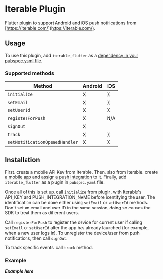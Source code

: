 # Iterable Plugin

Flutter plugin to support Android and iOS push notifications from [https://iterable.com/](https://iterable.com/).

## Usage

To use this plugin, add `iterable_flutter` as
a [dependency in your pubspec.yaml file](https://flutter.io/platform-plugins/).

### Supported methods

| Method | Android | iOS |
|---|---|---|
| `initialize` | X | X |
| `setEmail` | X | X |
| `setUserId` | X | X |
| `registerForPush` | X | N/A |
| `signOut` | X | |
| `track` | X | X |
| `setNotificationOpenedHandler` | X | X |

## Installation

First, create a mobile API Key
from [Iterable](https://support.iterable.com/hc/en-us/articles/360043464871#creating-api-keys). Then, also from
Iterable, [create a mobile app](https://support.iterable.com/hc/en-us/articles/115000331943#_2-create-a-mobile-app-in-iterable)
and [assign a push integration](https://support.iterable.com/hc/en-us/articles/115000331943#_3-assign-a-push-integration-to-the-mobile-app)
to it. Finally, add `iterable_flutter` as a plugin in `pubspec.yaml` file.

Once all of this is set up, call `initialize` from plugin, with Iterable's API_KEY and PUSH_INTEGRATION_NAME before
identifying the user. The identification can be done either using `setEmail` or `setUserId` methods. Don't set an email
and user ID in the same session, doing so causes the SDK to treat them as different users.

Call `registerForPush` to register the device for current user if calling `setEmail` or `setUserId` after the app has
already launched (for example, when a new user logs in). To unregister the device/user from push notifications, then
call `signOut`.

To track specific events, call `track` method.

### Example

***Example here***

